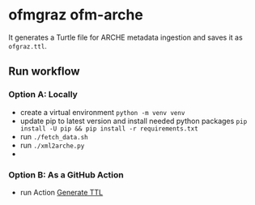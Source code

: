 # ofmgraz ofm-arche
It generates a Turtle file for ARCHE metadata ingestion and saves it as `ofgraz.ttl`.

## Run workflow

### Option A: Locally
* create a virtual environment `python -m venv venv`
* update pip to latest version and install needed python packages `pip install -U pip && pip install -r requirements.txt`
* run ```./fetch_data.sh```
* run ```./xml2arche.py```
* 
### Option B: As a GitHub Action
* run Action [Generate TTL](https://github.com/ofmgraz/ofm-arche/actions/workflows/generate-ttl.yml)
